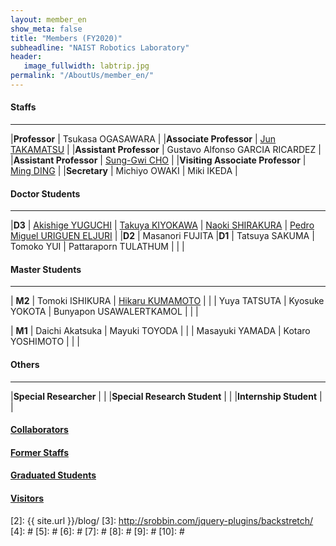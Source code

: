 ```yaml
---
layout: member_en
show_meta: false
title: "Members (FY2020)"
subheadline: "NAIST Robotics Laboratory"
header:
   image_fullwidth: labtrip.jpg
permalink: "/AboutUs/member_en/"
---
```



#### Staffs
___

|**Professor** | Tsukasa OGASAWARA |
|**Associate Professor** | <a href="{{ site.url }}{{ site.baseurl }}/members/j-taka/">Jun TAKAMATSU</a> |
|**Assistant Professor** | Gustavo Alfonso GARCIA RICARDEZ |
|**Assistant Professor** | <a href="https://sungi-ch.github.io/">Sung-Gwi CHO</a> |
|**Visiting Associate Professor** | <a href="http://www.dingming.info/">Ming DING</a> |
|**Secretary** | Michiyo OWAKI  | Miki IKEDA  |


#### Doctor Students
___

|**D3** | <a href="https://sites.google.com/view/akishige-yuguchi-website/">Akishige YUGUCHI</a> | <a href="https://takuya-ki.github.io/">Takuya KIYOKAWA</a> | <a href="https://naoki-sh.github.io/">Naoki SHIRAKURA</a> | <a href="https://pedrouriguen.com/">Pedro Miguel URIGUEN ELJURI</a> |
|**D2** | Masanori FUJITA
|**D1** | Tatsuya SAKUMA | Tomoko YUI | Pattaraporn TULATHUM |  |   |


#### Master Students
___

| **M2** | Tomoki ISHIKURA | <a href="https://kumahika.github.io/research/">Hikaru KUMAMOTO</a> |
|   | Yuya TATSUTA | Kyosuke YOKOTA | Bunyapon USAWALERTKAMOL |   |   |

| **M1** | Daichi Akatsuka  | Mayuki TOYODA |
|   | Masayuki YAMADA | Kotaro YOSHIMOTO |   |   |

#### Others
___

|**Special Researcher** |  |
|**Special Research Student** |  |
|**Internship Student** |  |


#### <a href="{{ site.url }}{{ site.baseurl }}/AboutUs/collaborator_en/">Collaborators </a>
#### <a href="{{ site.url }}{{ site.baseurl }}/AboutUs/former_en/">Former Staffs </a>
#### <a href="{{ site.url }}{{ site.baseurl }}/AboutUs/graduated_en/">Graduated Students </a>
#### <a href="{{ site.url }}{{ site.baseurl }}/AboutUs/visitor_en/">Visitors</a>
<!--
</div> /.medium-8.columns
</div><!-- /.row -->

 [1]: http://kramdown.gettalong.org/converter/html.html#toc
 [2]: {{ site.url }}/blog/
 [3]: http://srobbin.com/jquery-plugins/backstretch/
 [4]: #
 [5]: #
 [6]: #
 [7]: #
 [8]: #
 [9]: #
 [10]: #
